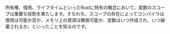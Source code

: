 <!-- Scopes play an important part in ownership, borrowing, and lifetimes.
That is, they indicate to the compiler when borrows are valid, when
resources can be freed, and when variables are created or destroyed. -->
所有権、借用、ライフタイムといったRustに特有の概念において、変数のスコープは重要な役割を果たします。すなわち、スコープの存在によってコンパイラは借用は可能か否か、メモリ上の資源は解放可能か、変数はいつ作成され、いつ破棄されるか。といったことを知るのです。
